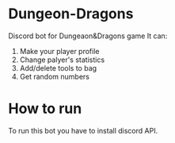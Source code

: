 # Dungeon-Dragons
Discord bot for Dungeaon&amp;Dragons game
It can:
1. Make your player profile
2. Change palyer's statistics
3. Add/delete tools to bag
4. Get random numbers
# How to run
To run this bot you have to install discord API.

